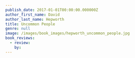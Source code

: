 ```yaml
---
publish_date: 2017-01-01T00:00:00.000000Z
author_first_name: David
author_last_name: Hepworth
title: Uncommon People
genre: null
image: /images/book_images/hepworth_uncommon_people.jpg
book_reviews:
  - review: 
    by: 
---
```


